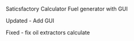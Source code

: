 Saticsfactory Calculator Fuel generator with GUI

Updated - Add GUI

Fixed - fix oil extractors calculate
